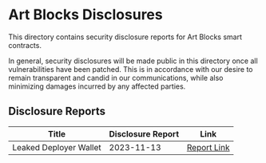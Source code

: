 # Art Blocks Disclosures

This directory contains security disclosure reports for Art Blocks smart contracts.

In general, security disclosures will be made public in this directory once all vulnerabilities have been patched. This is in accordance with our desire to remain transparent and candid in our communications, while also minimizing damages incurred by any affected parties.

## Disclosure Reports

| Title                  | Disclosure Report | Link                           |
| ---------------------- | ----------------- | ------------------------------ |
| Leaked Deployer Wallet | 2023-11-13        | [Report Link](./2023-11-13.md) |
